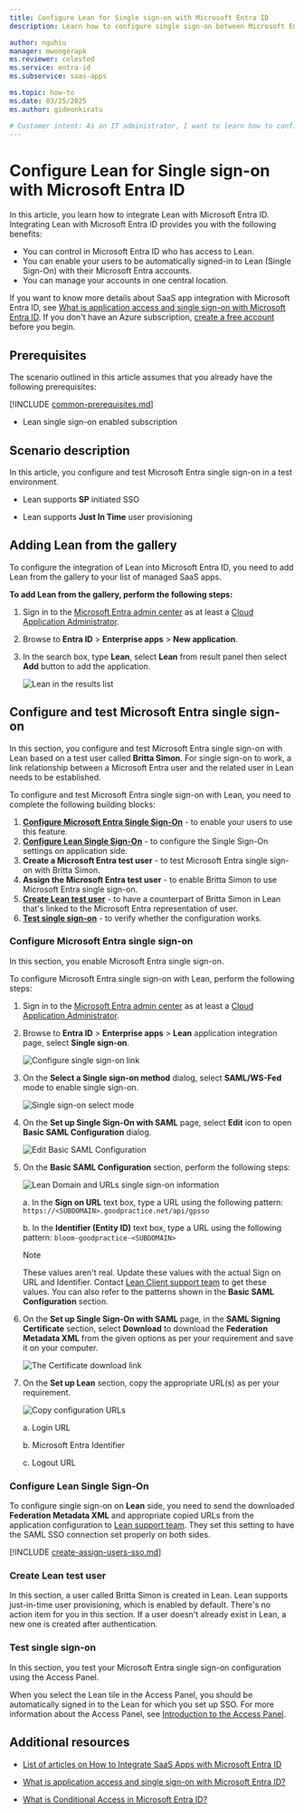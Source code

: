 ```yaml
---
title: Configure Lean for Single sign-on with Microsoft Entra ID
description: Learn how to configure single sign-on between Microsoft Entra ID and Lean.

author: nguhiu
manager: mwongerapk
ms.reviewer: celested
ms.service: entra-id
ms.subservice: saas-apps

ms.topic: how-to
ms.date: 03/25/2025
ms.author: gideonkiratu

# Customer intent: As an IT administrator, I want to learn how to configure single sign-on between Microsoft Entra ID and Lean so that I can control who has access to Lean, enable automatic sign-in with Microsoft Entra accounts, and manage my accounts in one central location.
---
```

# Configure Lean for Single sign-on with Microsoft Entra ID

In this article,  you learn how to integrate Lean with Microsoft Entra ID.
Integrating Lean with Microsoft Entra ID provides you with the following benefits:

* You can control in Microsoft Entra ID who has access to Lean.
* You can enable your users to be automatically signed-in to Lean (Single Sign-On) with their Microsoft Entra accounts.
* You can manage your accounts in one central location.

If you want to know more details about SaaS app integration with Microsoft Entra ID, see [What is application access and single sign-on with Microsoft Entra ID](~/identity/enterprise-apps/what-is-single-sign-on.md).
If you don't have an Azure subscription, [create a free account](https://azure.microsoft.com/free/) before you begin.

## Prerequisites
The scenario outlined in this article assumes that you already have the following prerequisites:

[!INCLUDE [common-prerequisites.md](~/identity/saas-apps/includes/common-prerequisites.md)]
* Lean single sign-on enabled subscription

## Scenario description

In this article,  you configure and test Microsoft Entra single sign-on in a test environment.

* Lean supports **SP** initiated SSO

* Lean supports **Just In Time** user provisioning

## Adding Lean from the gallery

To configure the integration of Lean into Microsoft Entra ID, you need to add Lean from the gallery to your list of managed SaaS apps.

**To add Lean from the gallery, perform the following steps:**

1. Sign in to the [Microsoft Entra admin center](https://entra.microsoft.com) as at least a [Cloud Application Administrator](~/identity/role-based-access-control/permissions-reference.md#cloud-application-administrator).
1. Browse to **Entra ID** > **Enterprise apps** > **New application**.
1. In the search box, type **Lean**, select **Lean** from result panel then select **Add** button to add the application.

	 ![Lean in the results list](common/search-new-app.png)

<a name='configure-and-test-azure-ad-single-sign-on'></a>

## Configure and test Microsoft Entra single sign-on

In this section, you configure and test Microsoft Entra single sign-on with Lean based on a test user called **Britta Simon**.
For single sign-on to work, a link relationship between a Microsoft Entra user and the related user in Lean needs to be established.

To configure and test Microsoft Entra single sign-on with Lean, you need to complete the following building blocks:

1. **[Configure Microsoft Entra Single Sign-On](#configure-azure-ad-single-sign-on)** - to enable your users to use this feature.
2. **[Configure Lean Single Sign-On](#configure-lean-single-sign-on)** - to configure the Single Sign-On settings on application side.
3. **Create a Microsoft Entra test user** - to test Microsoft Entra single sign-on with Britta Simon.
4. **Assign the Microsoft Entra test user** - to enable Britta Simon to use Microsoft Entra single sign-on.
5. **[Create Lean test user](#create-lean-test-user)** - to have a counterpart of Britta Simon in Lean that's linked to the Microsoft Entra representation of user.
6. **[Test single sign-on](#test-single-sign-on)** - to verify whether the configuration works.

<a name='configure-azure-ad-single-sign-on'></a>

### Configure Microsoft Entra single sign-on

In this section, you enable Microsoft Entra single sign-on.

To configure Microsoft Entra single sign-on with Lean, perform the following steps:

1. Sign in to the [Microsoft Entra admin center](https://entra.microsoft.com) as at least a [Cloud Application Administrator](~/identity/role-based-access-control/permissions-reference.md#cloud-application-administrator).
1. Browse to **Entra ID** > **Enterprise apps** > **Lean** application integration page, select **Single sign-on**.

    ![Configure single sign-on link](common/select-sso.png)

1. On the **Select a Single sign-on method** dialog, select **SAML/WS-Fed** mode to enable single sign-on.

    ![Single sign-on select mode](common/select-saml-option.png)

1. On the **Set up Single Sign-On with SAML** page, select **Edit** icon to open **Basic SAML Configuration** dialog.

	![Edit Basic SAML Configuration](common/edit-urls.png)

1. On the **Basic SAML Configuration** section, perform the following steps:

    ![Lean Domain and URLs single sign-on information](common/sp-identifier.png)

	a. In the **Sign on URL** text box, type a URL using the following pattern:
    `https://<SUBDOMAIN>.goodpractice.net/api/gpsso`

    b. In the **Identifier (Entity ID)** text box, type a URL using the following pattern:
    `bloom-goodpractice-<SUBDOMAIN>`

	> [!NOTE]
	> These values aren't real. Update these values with the actual Sign on URL and Identifier. Contact [Lean Client support team](mailto:support@goodpractice.com) to get these values. You can also refer to the patterns shown in the **Basic SAML Configuration** section.

1. On the **Set up Single Sign-On with SAML** page, in the **SAML Signing Certificate** section, select **Download** to download the **Federation Metadata XML** from the given options as per your requirement and save it on your computer.

	![The Certificate download link](common/metadataxml.png)

6. On the **Set up Lean** section, copy the appropriate URL(s) as per your requirement.

	![Copy configuration URLs](common/copy-configuration-urls.png)

	a. Login URL

	b. Microsoft Entra Identifier

	c. Logout URL

### Configure Lean Single Sign-On

To configure single sign-on on **Lean** side, you need to send the downloaded **Federation Metadata XML** and appropriate copied URLs from the application configuration to [Lean support team](mailto:support@goodpractice.com). They set this setting to have the SAML SSO connection set properly on both sides.

<a name='create-an-azure-ad-test-user'></a>

[!INCLUDE [create-assign-users-sso.md](~/identity/saas-apps/includes/create-assign-users-sso.md)]

### Create Lean test user

In this section, a user called Britta Simon is created in Lean. Lean supports just-in-time user provisioning, which is enabled by default. There's no action item for you in this section. If a user doesn't already exist in Lean, a new one is created after authentication.

### Test single sign-on 

In this section, you test your Microsoft Entra single sign-on configuration using the Access Panel.

When you select the Lean tile in the Access Panel, you should be automatically signed in to the Lean for which you set up SSO. For more information about the Access Panel, see [Introduction to the Access Panel](https://support.microsoft.com/account-billing/sign-in-and-start-apps-from-the-my-apps-portal-2f3b1bae-0e5a-4a86-a33e-876fbd2a4510).

## Additional resources

- [List of articles on How to Integrate SaaS Apps with Microsoft Entra ID](./tutorial-list.md)

- [What is application access and single sign-on with Microsoft Entra ID?](~/identity/enterprise-apps/what-is-single-sign-on.md)

- [What is Conditional Access in Microsoft Entra ID?](~/identity/conditional-access/overview.md)
